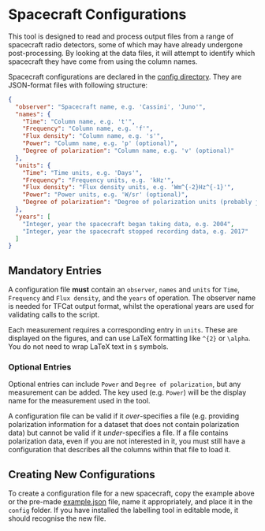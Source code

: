 # Spacecraft Configurations

This tool is designed to read and process output files from a range of spacecraft radio detectors, 
some of which may have already undergone post-processing. By looking at the data files, it will attempt to identify
which spacecraft they have come from using the column names.

Spacecraft configurations are declared in the [config directory](../config/). 
They are JSON-format files with following structure:

```json
{
  "observer": "Spacecraft name, e.g. 'Cassini', 'Juno'",
  "names": {
    "Time": "Column name, e.g. 't'",
    "Frequency": "Column name, e.g. 'f'",
    "Flux density": "Column name, e.g. 's'",
    "Power": "Column name, e.g. 'p' (optional)",
    "Degree of polarization": "Column name, e.g. 'v' (optional)"
  },
  "units": {
    "Time": "Time units, e.g. 'Days'",
    "Frequency": "Frequency units, e.g. 'kHz'",
    "Flux density": "Flux density units, e.g. 'Wm^{-2}Hz^{-1}'",
    "Power": "Power units, e.g. 'W/sr' (optional)",
    "Degree of polarization": "Degree of polarization units (probably just blank e.g. '')(optional)"
  },
  "years": [
    "Integer, year the spacecraft began taking data, e.g. 2004", 
    "Integer, year the spacecraft stopped recording data, e.g. 2017"
  ]
}
```

## Mandatory Entries

A configuration file **must** contain an `observer`, `names` and `units` for `Time`, `Frequency` and `Flux density`,
 and the `years` of operation. The observer name is needed for TFCat output format, 
whilst the operational years are used for validating calls to the script.

Each measurement requires a corresponding entry in `units`. These are displayed on the figures,
and can use LaTeX formatting like `^{2}` or `\alpha`. You do not need to wrap LaTeX text in `$` symbols. 

### Optional Entries

Optional entries can include `Power` and `Degree of polarization`, but any measurement can be
added. The key used (e.g. `Power`) will be the display name for the measurement used in the tool. 

A configuration file can be valid if it *over*-specifies a file (e.g. providing polarization information for a dataset
that does not contain polarization data) but cannot be valid if it *under*-specifies a file. 
If a file contains polarization data, even if you are not interested in it, you must still have a configuration that
describes all the columns within that file to load it.

## Creating New Configurations

To create a configuration file for a new spacecraft, copy the example above or the pre-made
[example.json](example.json) file, name it appropriately, and place it in the `config` folder.
If you have installed the labelling tool in editable mode, it should recognise the new file.
